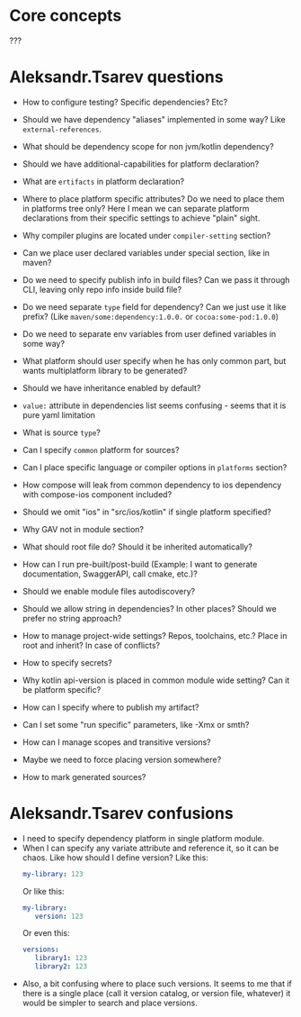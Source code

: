 # Core concepts
???

# Aleksandr.Tsarev questions
 - How to configure testing? Specific dependencies? Etc?
 
 - Should we have dependency "aliases" implemented in some way?
   Like `external-references`.
 - What should be dependency scope for non jvm/kotlin dependency?
 - Should we have additional-capabilities for platform declaration?
 - What are `ertifacts` in platform declaration?
 - Where to place platform specific attributes? Do we need to place them in platforms tree only?
   Here I mean we can separate platform declarations from their specific settings to achieve "plain" sight.
 - Why compiler plugins are located under `compiler-setting` section?
 - Can we place user declared variables under special section, like in maven?
 - Do we need to specify publish info in build files? Can we pass it through 
   CLI, leaving only repo info inside build file?
 - Do we need separate `type` field for dependency? Can we just use it like prefix? 
   (Like `maven/some:dependency:1.0.0.` or `cocoa:some-pod:1.0.0`)
 - Do we need to separate env variables from user defined variables in some way?
 - What platform should user specify when he has only common part, but wants multiplatform library to be generated?
 - Should we have inheritance enabled by default?
 - `value:` attribute in dependencies list seems confusing - seems that it is pure yaml limitation
 - What is source `type`?
 - Can I specify `common` platform for sources?
 - Can I place specific language or compiler options in `platforms` section?
 - How compose will leak from common dependency to ios dependency with compose-ios component included?
 - Should we omit "ios" in "src/ios/kotlin" if single platform specified?
 - Why GAV not in module section?
 - What should root file do? Should it be inherited automatically?
 - How can I run pre-built/post-build (Example: I want to generate documentation, SwaggerAPI, call cmake, etc.)?
 - Should we enable module files autodiscovery?
 - Should we allow string in dependencies? In other places? Should we prefer no string approach?
 - How to manage project-wide settings? Repos, toolchains, etc.? Place in root and inherit? In case of conflicts?
 - How to specify secrets?
 - Why kotlin api-version is placed in common module wide setting? Can it be platform specific?
 - How can I specify where to publish my artifact?
 - Can I set some "run specific" parameters, like -Xmx or smth?
 - How can I manage scopes and transitive versions?
 - Maybe we need to force placing version somewhere?
 - How to mark generated sources?

# Aleksandr.Tsarev confusions
 - I need to specify dependency platform in single platform module.
 - When I can specify any variate attribute and reference it, so it can be chaos.
   Like how should I define version?
   Like this:
   ```yaml
   my-library: 123
   ```
   Or like this:
   ```yaml
   my-library:
      version: 123 
   ```
   Or even this:
   ```yaml
   versions:
      library1: 123
      library2: 123
   ```
 - Also, a bit confusing where to place such versions. It seems to me that if there is a single place
   (call it version catalog, or version file, whatever) it would be simpler to search and place versions.